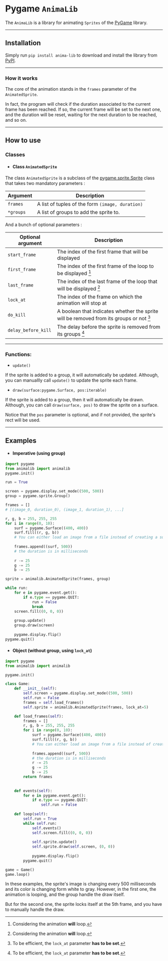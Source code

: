 # Pygame `AnimaLib`

The `AnimaLib` is a library for animating `Sprites` of the [PyGame](https://www.pygame.org/) library.

---

## Installation

Simply run 
`pip install anima-lib`
to download and install the library from [PyPI](https://pypi.org/project/anima-lib/).

---

### How it works

The core of the animation stands in the `frames` parameter of the `AnimatedSprite`.

In fact, the program will check if the duration associated to the current frame has been reached.
If so, the current frame will be set to the next one, and the duration will be reset, waiting for the next duration to be reached, and so on.

---

## How to use
### Classes
- #### Class `AnimatedSprite`
The class `AnimatedSprite` is a subclass of the [pygame.sprite.Sprite](https://www.pygame.org/docs/ref/sprite.html#pygame.sprite.Sprite) class
that takes two mandatory parameters :

| Argument | Description                                      |
| --- |--------------------------------------------------|
| `frames` | A list of tuples of the form `(image, duration)` |
| `*groups` | A list of groups to add the sprite to. |

And a bunch of optional parameters :

| Optional argument | Description                                                                             |
| --- |-----------------------------------------------------------------------------------------|
| `start_frame` | The index of the first frame that will be displayed                                     |
| `first_frame` | The index of the first frame of the loop to be displayed [^1]                           |
| `last_frame` | The index of the last frame of the loop that will be displayed [^1]                     |
| `lock_at` | The index of the frame on which the animation will stop at                              |
| `do_kill` | A boolean that indicates whether the sprite will be removed from its groups or not [^2] |
| `delay_before_kill` | The delay before the sprite is removed from its groups [^2]                             |


[^1]: Considering the animation **will** loop.

[^2]: To be efficient, the `lock_at` parameter **has to be set**.

---

### Functions:
- `update()`

If the sprite is added to a group, it will automatically be updated.
Although, you can manuallly call `update()` to update the sprite each frame.

- `draw(surface:pygame.Surface, pos:iterable)`

If the sprite is added to a group, then it will automatically be drawn.
Although, you can call `draw(surface, pos)` to draw the sprite on a surface.

Notice that the `pos` parameter is optional, and if not provided, the sprite's rect will be used.

---

## Examples

- #### Imperative (using group)

```python
import pygame
from animalib import animalib
pygame.init()

run = True

screen = pygame.display.set_mode((500, 500))
group = pygame.sprite.Group()

frames = []
# [(image_0, duration_0), (image_1, duration_1), ...]

r, g, b = 255, 255, 255
for i in range(0, 10):
    surf = pygame.Surface((400, 400))
    surf.fill((r, g, b))
    # You can either load an image from a file instead of creating a surface...
    
    frames.append((surf, 500))
    # the duration is in milliseconds
    
    r -= 25
    g -= 25
    b -= 25

sprite = animalib.AnimatedSprite(frames, group)

while run:
    for e in pygame.event.get():
        if e.type == pygame.QUIT:
            run = False
            break
    screen.fill((0, 0, 0))
    
    group.update()
    group.draw(screen)
    
    pygame.display.flip()
pygame.quit()
```

- #### Object (without group, using `lock_at`)

```python
import pygame
from animalib import animalib

pygame.init()

class Game:
    def __init__(self):
        self.screen = pygame.display.set_mode((500, 500))
        self.run = False
        frames = self.load_frames()
        self.sprite = animalib.AnimatedSprite(frames, lock_at=5)

    def load_frames(self):
        frames = []
        r, g, b = 255, 255, 255
        for i in range(0, 10):
            surf = pygame.Surface((400, 400))
            surf.fill((r, g, b))
            # You can either load an image from a file instead of creating a surface...
            
            frames.append((surf, 500))
            # the duration is in milliseconds
            r -= 25
            g -= 25
            b -= 25
        return frames
        
        
    def events(self):
        for e in pygame.event.get():
            if e.type == pygame.QUIT:
                self.run = False
                
    def loop(self):
        self.run = True
        while self.run:
            self.events()
            self.screen.fill((0, 0, 0))
            
            self.sprite.update()
            self.sprite.draw(self.screen, (0, 0))
            
            pygame.display.flip()
        pygame.quit()

game = Game()
game.loop()
```

In these examples, the sprite's image is changing every 500 milliseconds and
its color is changing form white to gray. However, in the first one, the animation is looping,
and the group handle the draw itself.

But for the second one, the sprite locks itself at the 5th frame, 
and you have to manually handle the draw.
